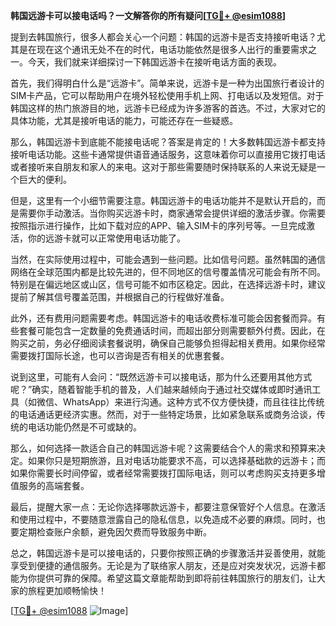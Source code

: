 **韩国远游卡可以接电话吗？一文解答你的所有疑问[[TG💪+ @esim1088](https://t.me/s/esim1088)]**

提到去韩国旅行，很多人都会关心一个问题：韩国的远游卡是否支持接听电话？尤其是在现在这个通讯无处不在的时代，电话功能依然是很多人出行的重要需求之一。今天，我们就来详细探讨一下韩国远游卡在接听电话方面的表现。

首先，我们得明白什么是“远游卡”。简单来说，远游卡是一种为出国旅行者设计的SIM卡产品，它可以帮助用户在境外轻松使用手机上网、打电话以及发短信。对于韩国这样的热门旅游目的地，远游卡已经成为许多游客的首选。不过，大家对它的具体功能，尤其是接听电话的能力，可能还存在一些疑惑。

那么，韩国远游卡到底能不能接电话呢？答案是肯定的！大多数韩国远游卡都支持接听电话功能。这些卡通常提供语音通话服务，这意味着你可以直接用它拨打电话或者接听来自朋友和家人的来电。这对于那些需要随时保持联系的人来说无疑是一个巨大的便利。

但是，这里有一个小细节需要注意。韩国远游卡的电话功能并不是默认开启的，而是需要你手动激活。当你购买远游卡时，商家通常会提供详细的激活步骤。你需要按照指示进行操作，比如下载对应的APP、输入SIM卡的序列号等。一旦完成激活，你的远游卡就可以正常使用电话功能了。

当然，在实际使用过程中，可能会遇到一些问题。比如信号问题。虽然韩国的通信网络在全球范围内都是比较先进的，但不同地区的信号覆盖情况可能会有所不同。特别是在偏远地区或山区，信号可能不如市区稳定。因此，在选择远游卡时，建议提前了解其信号覆盖范围，并根据自己的行程做好准备。

此外，还有费用问题需要考虑。韩国远游卡的电话收费标准可能会因套餐而异。有些套餐可能包含一定数量的免费通话时间，而超出部分则需要额外付费。因此，在购买之前，务必仔细阅读套餐说明，确保自己能够负担得起相关费用。如果你经常需要拨打国际长途，也可以咨询是否有相关的优惠套餐。

说到这里，可能有人会问：“既然远游卡可以接电话，那为什么还要用其他方式呢？”确实，随着智能手机的普及，人们越来越倾向于通过社交媒体或即时通讯工具（如微信、WhatsApp）来进行沟通。这种方式不仅方便快捷，而且往往比传统的电话通话更经济实惠。然而，对于一些特定场景，比如紧急联系或商务洽谈，传统的电话功能仍然是不可或缺的。

那么，如何选择一款适合自己的韩国远游卡呢？这需要结合个人的需求和预算来决定。如果你只是短期旅游，且对电话功能要求不高，可以选择基础款的远游卡；而如果你需要长时间停留，或者经常需要拨打国际电话，则可以考虑购买支持更多增值服务的高端套餐。

最后，提醒大家一点：无论你选择哪款远游卡，都要注意保管好个人信息。在激活和使用过程中，不要随意泄露自己的隐私信息，以免造成不必要的麻烦。同时，也要定期检查账户余额，避免因欠费而导致服务中断。

总之，韩国远游卡是可以接电话的，只要你按照正确的步骤激活并妥善使用，就能享受到便捷的通信服务。无论是为了联络家人朋友，还是应对突发状况，远游卡都能为你提供可靠的保障。希望这篇文章能帮助到即将前往韩国旅行的朋友们，让大家的旅程更加顺畅愉快！

[[TG💪+ @esim1088](https://t.me/s/esim1088) ![Image](https://i.postimg.cc/4NQfJmqS/Snipaste-2025-05-13-00-14-12.png)]